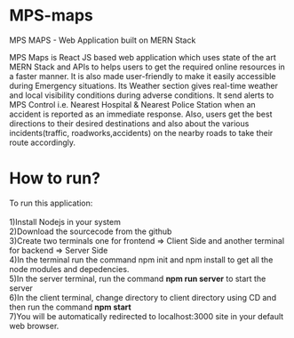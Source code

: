 # MPS-maps
MPS MAPS - Web Application built on MERN Stack

MPS Maps is React JS based web application which uses state of the art MERN Stack and APIs to helps users to get the required online resources in a faster manner.
It is also made user-friendly to make it easily accessible during Emergency situations.
Its Weather section gives real-time weather and local visibility conditions during adverse conditions.
It send alerts to MPS Control i.e. Nearest Hospital & Nearest Police Station when an accident is reported as an immediate response.
Also, users get the best directions to their desired destinations and also about the various incidents(traffic, roadworks,accidents) on the nearby roads to take their route accordingly.

# How to run?
To run this application: <br/></br>
1)Install Nodejs in your system <br/>
2)Download the sourcecode from the github <br/>
3)Create two terminals one for frontend => Client Side and another terminal for backend => Server Side <br/>
4)In the terminal run the command npm init and npm install to get all the node modules and depedencies. <br/>
5)In the server terminal, run the command <strong>npm run server</strong> to start the server <br/>
6)In the client terminal, change directory to client directory using CD and then run the command <strong>npm start</strong> <br/>
7)You will be automatically redirected to localhost:3000 site in your default web browser. <br/>
